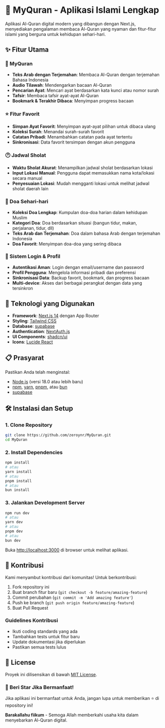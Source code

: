 # 📖 MyQuran - Aplikasi Islami Lengkap

Aplikasi Al-Quran digital modern yang dibangun dengan Next.js, menyediakan pengalaman membaca Al-Quran yang nyaman dan fitur-fitur islami yang berguna untuk kehidupan sehari-hari.

## ✨ Fitur Utama

### 🕌 MyQuran
- **Teks Arab dengan Terjemahan**: Membaca Al-Quran dengan terjemahan Bahasa Indonesia
- **Audio Tilawah**: Mendengarkan bacaan Al-Quran 
- **Pencarian Ayat**: Mencari ayat berdasarkan kata kunci atau nomor surah
- **Tafsir**: Membaca tafsir ayat-ayat Al-Quran
- **Bookmark & Terakhir Dibaca**: Menyimpan progress bacaan

### ⭐ Fitur Favorit
- **Simpan Ayat Favorit**: Menyimpan ayat-ayat pilihan untuk dibaca ulang
- **Koleksi Surah**: Menandai surah-surah favorit
- **Catatan Pribadi**: Menambahkan catatan pada ayat tertentu
- **Sinkronisasi**: Data favorit tersimpan dengan akun pengguna

### 🕐 Jadwal Sholat
- **Waktu Sholat Akurat**: Menampilkan jadwal sholat berdasarkan lokasi
- **Input Lokasi Manual**: Pengguna dapat memasukkan nama kota/lokasi secara manual
- **Penyesuaian Lokasi**: Mudah mengganti lokasi untuk melihat jadwal sholat daerah lain

### 🤲 Doa Sehari-hari
- **Koleksi Doa Lengkap**: Kumpulan doa-doa harian dalam kehidupan Muslim
- **Kategori Doa**: Doa berdasarkan situasi (bangun tidur, makan, perjalanan, tidur, dll)
- **Teks Arab dan Terjemahan**: Doa dalam bahasa Arab dengan terjemahan Indonesia
- **Doa Favorit**: Menyimpan doa-doa yang sering dibaca

### 🔐 Sistem Login & Profil
- **Autentikasi Aman**: Login dengan email/username dan password
- **Profil Pengguna**: Mengelola informasi pribadi dan preferensi
- **Sinkronisasi Data**: Backup favorit, bookmark, dan progress bacaan
- **Multi-device**: Akses dari berbagai perangkat dengan data yang tersinkron

## 🚀 Teknologi yang Digunakan

- **Framework**: [Next.js 14](https://nextjs.org/) dengan App Router
- **Styling**: [Tailwind CSS](https://tailwindcss.com/)
- **Database**: [supabase](https://supabase.com/)
- **Authentication**: [NextAuth.js](https://next-auth.js.org/)
- **UI Components**: [shadcn/ui](https://ui.shadcn.com/)
- **Icons**: [Lucide React](https://lucide.dev/)
  
## 📋 Prasyarat

Pastikan Anda telah menginstal:
- [Node.js](https://nodejs.org/) (versi 18.0 atau lebih baru)
- [npm](https://www.npmjs.com/), [yarn](https://yarnpkg.com/), [pnpm](https://pnpm.io/), atau [bun](https://bun.sh/)
- [supabase](https://supabase.com/)

## 🛠️ Instalasi dan Setup

### 1. Clone Repository
```bash
git clone https://github.com/zeroynr/MyQuran.git
cd MyQuran
```

### 2. Install Dependencies
```bash
npm install
# atau
yarn install
# atau
pnpm install
# atau
bun install
```

### 3. Jalankan Development Server
```bash
npm run dev
# atau
yarn dev
# atau
pnpm dev
# atau
bun dev
```
Buka [http://localhost:3000](http://localhost:3000) di browser untuk melihat aplikasi.

## 🤝 Kontribusi

Kami menyambut kontribusi dari komunitas! Untuk berkontribusi:

1. Fork repository ini
2. Buat branch fitur baru (`git checkout -b feature/amazing-feature`)
3. Commit perubahan (`git commit -m 'Add amazing feature'`)
4. Push ke branch (`git push origin feature/amazing-feature`)
5. Buat Pull Request

### Guidelines Kontribusi
- Ikuti coding standards yang ada
- Tambahkan tests untuk fitur baru
- Update dokumentasi jika diperlukan
- Pastikan semua tests lulus


## 📜 License

Proyek ini dilisensikan di bawah [MIT License](LICENSE).


### 🌟 Beri Star Jika Bermanfaat!

Jika aplikasi ini bermanfaat untuk Anda, jangan lupa untuk memberikan ⭐ di repository ini!

**Barakallahu fiikum** - Semoga Allah memberkahi usaha kita dalam menyebarkan Al-Quran digital.
